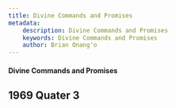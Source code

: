 ```yaml
---
title: Divine Commands and Promises
metadata:
    description: Divine Commands and Promises
    keywords: Divine Commands and Promises
    author: Brian Onang'o
---
```


#### Divine Commands and Promises

## 1969 Quater 3
